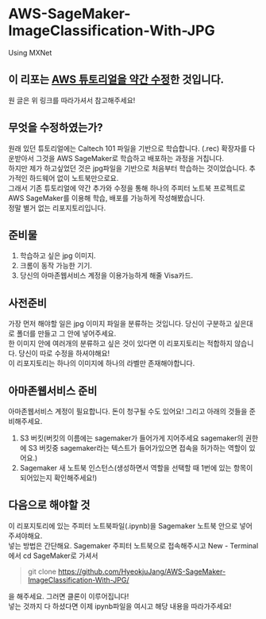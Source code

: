 # AWS-SageMaker-ImageClassification-With-JPG
Using MXNet
## 이 리포는 [AWS 튜토리얼을 약간 수정](https://github.com/awslabs/amazon-sagemaker-examples/tree/master/introduction_to_amazon_algorithms/imageclassification_caltech)한 것입니다.  
원 글은 위 링크를 따라가셔서 참고해주세요!  
## 무엇을 수정하였는가?  
원래 있던 튜토리얼에는 Caltech 101 파일을 기반으로 학습합니다. (.rec) 확장자를 다운받아서 그것을 AWS SageMaker로 학습하고 배포하는 과정을 거칩니다.  
하지만 제가 하고싶었던 것은 jpg파일을 기반으로 처음부터 학습하는 것이었습니다. 추가적인 하드웨어 없이 노트북만으로요.  
그래서 기존 튜토리얼에 약간 추가와 수정을 통해 하나의 주피터 노트북 프로젝트로 AWS SageMaker를 이용해 학습, 배포를 가능하게 작성해봤습니다.  
정말 별거 없는 리포지토리입니다.  
## 준비물  
1. 학습하고 싶은 jpg 이미지.  
2. 크롬이 동작 가능한 기기.  
3. 당신의 아마존웹서비스 계정을 이용가능하게 해줄 Visa카드.
## 사전준비
가장 먼저 해야할 일은 jpg 이미지 파일을 분류하는 것입니다. 당신이 구분하고 싶은대로 폴더를 만들고 그 안에 넣어주세요.  
한 이미지 안에 여러개의 분류하고 싶은 것이 있다면 이 리포지토리는 적합하지 않습니다. 당신이 따로 수정을 하셔야해요!  
이 리포지토리는 하나의 이미지에 하나의 라벨만 존재해야합니다.  
## 아마존웹서비스 준비
아마존웹서비스 계정이 필요합니다. 돈이 청구될 수도 있어요! 그리고 아래의 것들을 준비해주세요.
1. S3 버킷(버킷의 이름에는 sagemaker가 들어가게 지어주세요 sagemaker의 권한에 S3 버킷중 sagemaker라는 텍스트가 들어가있으면 접속을 허가하는 역할이 있어요.)
2. Sagemaker 새 노트북 인스턴스(생성하면서 역할을 선택할 때 1번에 있는 항목이 되어있는지 확인해주세요!)
## 다음으로 해야할 것
이 리포지토리에 있는 주피터 노트북파일(.ipynb)을 Sagemaker 노트북 안으로 넣어주셔야해요.  
넣는 방법은 간단해요. Sagemaker 주피터 노트북으로 접속해주시고 New - Terminal에서 cd SageMaker로 가셔서  
>  git clone https://github.com/HyeokjuJang/AWS-SageMaker-ImageClassification-With-JPG/   

을 해주세요. 그러면 클론이 이루어집니다!  
넣는 것까지 다 하셨다면 이제 ipynb파일을 여시고 해당 내용을 따라가주세요!
